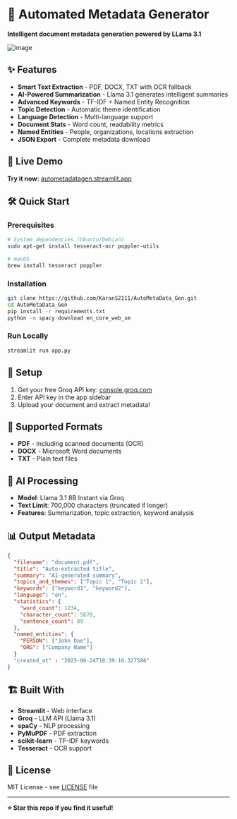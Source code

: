 # 🤖 Automated Metadata Generator

**Intelligent document metadata generation powered by LLama 3.1**

![image](https://github.com/user-attachments/assets/969a6f57-f94e-49b5-9dbe-a3a055631580)


## ✨ Features

- **Smart Text Extraction** - PDF, DOCX, TXT with OCR fallback
- **AI-Powered Summarization** - Llama 3.1 generates intelligent summaries
- **Advanced Keywords** - TF-IDF + Named Entity Recognition
- **Topic Detection** - Automatic theme identification
- **Language Detection** - Multi-language support
- **Document Stats** - Word count, readability metrics
- **Named Entities** - People, organizations, locations extraction
- **JSON Export** - Complete metadata download

## 🚀 Live Demo

**Try it now:** [autometadatagen.streamlit.app](https://autometadatagen.streamlit.app/)

## 🛠️ Quick Start

### Prerequisites
```bash
# System dependencies (Ubuntu/Debian)
sudo apt-get install tesseract-ocr poppler-utils

# macOS
brew install tesseract poppler
```

### Installation
```bash
git clone https://github.com/KaranS2111/AutoMetaData_Gen.git
cd AutoMetaData_Gen
pip install -r requirements.txt
python -m spacy download en_core_web_sm
```

### Run Locally
```bash
streamlit run app.py
```

## 🔑 Setup

1. Get your free Groq API key: [console.groq.com](https://console.groq.com/keys)
2. Enter API key in the app sidebar
3. Upload your document and extract metadata!

## 📄 Supported Formats

- **PDF** - Including scanned documents (OCR)
- **DOCX** - Microsoft Word documents  
- **TXT** - Plain text files

## 🧠 AI Processing

- **Model**: Llama 3.1 8B Instant via Groq
- **Text Limit**: 700,000 characters (truncated if longer)
- **Features**: Summarization, topic extraction, keyword analysis

## 📊 Output Metadata

```json
{
  "filename": "document.pdf",
  "title": "Auto-extracted title",
  "summary": "AI-generated summary",
  "topics_and_themes": ["Topic 1", "Topic 2"],
  "keywords": ["keyword1", "keyword2"],
  "language": "en",
  "statistics": {
    "word_count": 1234,
    "character_count": 5678,
    "sentence_count": 89
  },
  "named_entities": {
    "PERSON": ["John Doe"],
    "ORG": ["Company Name"]
  }
  "created_at" : "2025-06-24T18:39:16.327586"
}
```

## 🏗️ Built With

- **Streamlit** - Web interface
- **Groq** - LLM API (Llama 3.1)
- **spaCy** - NLP processing
- **PyMuPDF** - PDF extraction
- **scikit-learn** - TF-IDF keywords
- **Tesseract** - OCR support

## 📝 License

MIT License - see [LICENSE](LICENSE) file

---

**⭐ Star this repo if you find it useful!**
